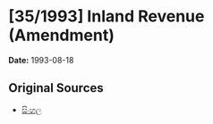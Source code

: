 # [35/1993] Inland Revenue (Amendment)

**Date:** 1993-08-18

## Original Sources

- [සිංහල](https://documents.gov.lk/view/acts/1993/8/35-1993_S.pdf)
